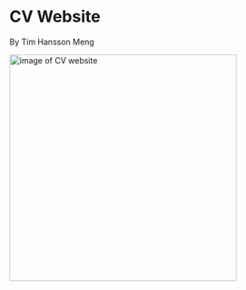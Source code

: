 # CV Website

By Tim Hansson Meng

<img src="https://i.imgur.com/MImyjMG.png" alt="image of CV website" width="400"/>
